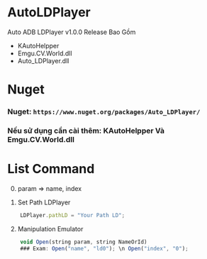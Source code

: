 # AutoLDPlayer
Auto ADB LDPlayer v1.0.0
Release Bao Gồm
- KAutoHelpper
- Emgu.CV.World.dll
- Auto_LDPlayer.dll

# Nuget
### Nuget: `https://www.nuget.org/packages/Auto_LDPlayer/`
### Nếu sử dụng cần cài thêm: KAutoHelpper Và Emgu.CV.World.dll

# List Command
0. param => name, index

1. Set Path LDPlayer
```js
    LDPlayer.pathLD = "Your Path LD";
```

2. Manipulation Emulator
```js
    void Open(string param, string NameOrId)
    ### Exam: Open("name", "ld0"); \n Open("index", "0");
```